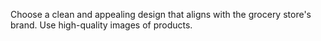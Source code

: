 Choose a clean and appealing design that aligns with the grocery store's brand. Use high-quality images of products.
